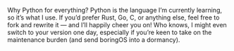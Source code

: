 Why Python for everything?
Python is the language I’m currently learning, so it’s what I use. If you’d prefer Rust, Go, C, or anything else, feel free to fork and rewrite it — and I’ll happily cheer you on! Who knows, I might even switch to your version one day, especially if you’re keen to take on the maintenance burden (and send boringOS into a dormancy).
